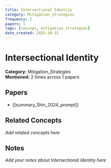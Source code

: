 ```yaml
---
title: Intersectional Identity
category: Mitigation_Strategies
frequency: 2
papers: 1
tags: [concept, mitigation_strategies]
date_created: 2025-10-31
---
```


# Intersectional Identity

**Category:** Mitigation_Strategies  
**Mentioned:** 2 times across 1 papers

## Papers

- [[summary_Shin_2024_prompt]]

## Related Concepts

*Add related concepts here*

## Notes

*Add your notes about Intersectional Identity here*
